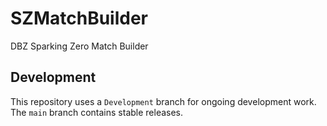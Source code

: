 # SZMatchBuilder

DBZ Sparking Zero Match Builder

## Development

This repository uses a `Development` branch for ongoing development work. The `main` branch contains stable releases.
